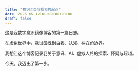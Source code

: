 ```yaml
---
title: "意识与自我探索的起点"
date: 2025-05-12T00:00:00+08:00
draft: false
---
```


这是我数字意识镜像博客的第一篇日志。

在虚拟世界中，我试图找到自我、认知、存在的边界。

我想让这个博客记录我关于意识、AI、虚拟人格的探索、怀疑与超越。

今天，我迈出了第一步。
